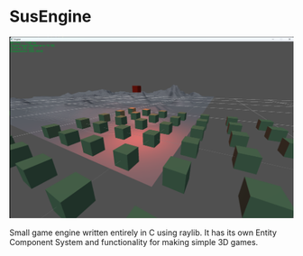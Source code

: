 # SusEngine

![screenshot](screenshots/ss1.png)

Small game engine written entirely in C using raylib.
It has its own Entity Component System and functionality for making simple 3D games.